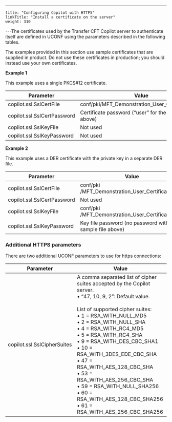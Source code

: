 ---
    title: "Configuring Copilot with HTTPS"
    linkTitle: "Install a certificate on the server"
    weight: 310
---The certificates used by the Transfer CFT Copilot server to authenticate itself are defined in UCONF using the parameters described in the following tables.

The examples provided in this section use sample certificates that are supplied in product. Do not use these certificates in production; you should instead use your own certificates.

******Example 1******

This example uses a single PKCS#12 certificate.


| Parameter | Value |
| --- | --- |
| copilot.ssl.SslCertFile<br/>  | conf/pki/MFT_Demonstration_User_Certificate.p12 |
| copilot.ssl.SslCertPassword<br/>  | Certificate password (“user” for the sample above)<br/>  |
| copilot.ssl.SslKeyFile<br/>  | Not used |
| copilot.ssl.SslKeyPassword<br/>  | Not used |


******Example 2******

This example uses a DER certificate with the private key in a separate DER file.


| Parameter | Value |
| --- | --- |
| copilot.ssl.SslCertFile<br/>  | conf/pki /MFT_Demonstration_User_Certificate.der<br/>  |
| copilot.ssl.SslCertPassword<br/>  | Not used |
| copilot.ssl.SslKeyFile<br/>  | conf/pki /MFT_Demonstration_User_Certificatek.der |
| copilot.ssl.SslKeyPassword<br/>  | Key file password (no password with sample file above) |


### Additional HTTPS parameters

There are two additional UCONF parameters to use for https connections:


| Parameter | Value |
| --- | --- |
| copilot.ssl.SslCipherSuites<br/>  | A comma separated list of cipher suites accepted by the Copilot server.<br/> • “47, 10, 9, 2”: Default value.<br/> <br/> List of supported cipher suites:<br/> • 1 = RSA_WITH_NULL_MD5<br/> • 2 = RSA_WITH_NULL_SHA<br/> • 4 = RSA_WITH_RC4_MD5<br/> • 5 = RSA_WITH_RC4_SHA<br/> • 9 = RSA_WITH_DES_CBC_SHA1<br/> • 10 = RSA_WITH_3DES_EDE_CBC_SHA<br/> • 47 = RSA_WITH_AES_128_CBC_SHA<br/> • 53 = RSA_WITH_AES_256_CBC_SHA<br/> • 59 = RSA_WITH_NULL_SHA256<br/> • 60 = RSA_WITH_AES_128_CBC_SHA256<br/> • 61 = RSA_WITH_AES_256_CBC_SHA256 |

